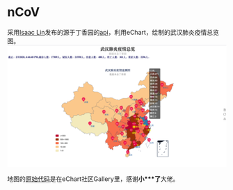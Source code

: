 # nCoV

采用[Isaac Lin](<https://github.com/BlankerL>)发布的源于丁香园的[api](https://lab.isaaclin.cn/nCoV/)，利用eChart，绘制的武汉肺炎疫情总览图。
![](img.png)

地图的[原始代码](<https://gallery.echartsjs.com/editor.html?c=xBJDR584vG>)是在eChart社区Gallery里，感谢**小\*\*\*了**大佬。
